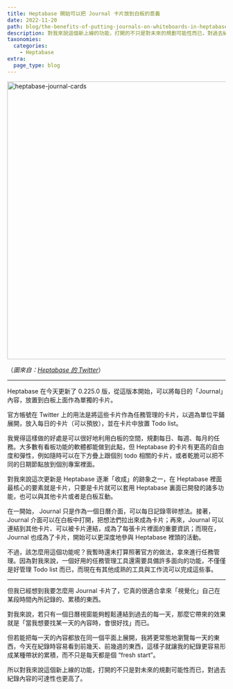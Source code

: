 ```yaml
---
title: Heptabase 開始可以把 Journal 卡片放到白板的意義
date: 2022-11-20
path: blog/the-benefits-of-putting-journals-on-whiteboards-in-heptabase
description: 對我來說這個新上線的功能，打開的不只是對未來的規劃可能性而已，對過去紀錄內容的可達性也更高了。
taxonomies:
  categories: 
    - Heptabase
extra:
  page_type: blog
---
```


<a href="https://pinchlime-screenshots.s3.ap-northeast-1.amazonaws.com/heptabase-journal-cards_av2Keu.webp" data-fancybox data-caption="heptabase-journal-cards">
  <img src="https://pinchlime-screenshots.s3.ap-northeast-1.amazonaws.com/heptabase-journal-cards_av2Keu.webp" loading="lazy" width="1024" height="639" alt="heptabase-journal-cards" align="center" />
</a>

（_圖來自：[Heptabase 的 Twitter](https://twitter.com/Heptabase/status/1594160484738945024)_）

---

Heptabase 在今天更新了 0.225.0 版，從這版本開始，可以將每日的「Journal」內容，放置到白板上面作為單獨的卡片。

官方帳號在 Twitter 上的用法是將這些卡片作為任務管理的卡片，以週為單位平鋪展開，放入每日的卡片（可以預放），並在卡片中放置 Todo list。

我覺得這樣做的好處是可以很好地利用白板的空間，規劃每日、每週、每月的任務。大多數有看板功能的軟體都能做到此點，但 Heptabase 的卡片有更高的自由度和彈性，例如隨時可以在下方疊上跟個別 todo 相關的卡片，或者乾脆可以把不同的日期節點放到個別專案裡面。

<!-- more -->

對我來說這次更新是 Heptabase 逐漸「收成」的跡象之一，在 Heptabase 裡面最核心的要素就是卡片，只要是卡片就可以套用 Heptabase 裏面已開發的諸多功能，也可以與其他卡片或者是白板互動。

在一開始， Journal 只是作為一個日曆介面，可以每日記錄零碎想法。接著，Journal 介面可以在白板中打開，把想法們拉出來成為卡片；再來，Journal 可以連結到其他卡片、可以被卡片連結，成為了每張卡片裡面的重要資訊；而現在，Journal 也成為了卡片，開始可以更深度地參與 Heptabase 裡頭的活動。

不過，該怎麼用這個功能呢？我暫時還未打算照著官方的做法，拿來進行任務管理。因為對我來說，一個好用的任務管理工具還需要具備許多面向的功能，不僅僅是好管理 Todo list 而已，而現在有其他成熟的工具與工作流可以完成這些事。

---

但我已經想到我要怎麼用 Journal 卡片了，它真的很適合拿來「視覺化」自己在某段時間內所記錄的、累積的東西。

對我來說，若只有一個日曆視窗能夠輕鬆連結到過去的每一天，那麼它帶來的效果就是「當我想要找某一天的內容時，會很好找」而已。

但若能把每一天的內容都放在同一個平面上展開，我將更常態地瀏覽每一天的東西，今天在紀錄時容易看到前幾天、前幾週的東西，這樣子就讓我的紀錄更容易形成某種帶狀的累積，而不只是每天都是個 “fresh start”。

所以對我來說這個新上線的功能，打開的不只是對未來的規劃可能性而已，對過去紀錄內容的可達性也更高了。
